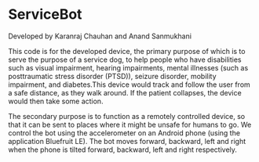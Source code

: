 # ServiceBot

Developed by Karanraj Chauhan and Anand Sanmukhani

This code is for the developed device, the primary purpose of which is to serve the purpose of a service dog, to help people who have disabilities such as visual impairment, hearing impairments, mental illnesses (such as posttraumatic stress disorder (PTSD)), seizure disorder, mobility impairment, and diabetes.This device would track and follow the user from a safe distance, as they walk around. If the patient collapses, the device would then take some action.

The secondary purpose is to function as a remotely controlled device, so that it can be sent to places where it might be unsafe for humans to go. We control the bot using the accelerometer on an Android phone (using the application Bluefruit LE). The bot moves forward, backward, left and right when the phone is tilted forward, backward, left and right respectively.
